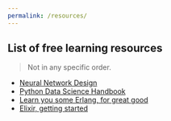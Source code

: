 ```yaml
---
permalink: /resources/
---
```


## List of free learning resources

> Not in any specific order.

- [Neural Network Design](https://hagan.okstate.edu/NNDesign.pdf)
- [Python Data Science Handbook](https://jakevdp.github.io/PythonDataScienceHandbook/)
- [Learn you some Erlang, for great good](https://learnyousomeerlang.com/content)
- [Elixir, getting started](https://elixir-lang.org/getting-started/introduction.html)